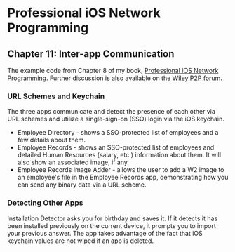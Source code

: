 # Professional iOS Network Programming
## Chapter 11: Inter-app Communication

The example code from Chapter 8 of my book, [Professional iOS Network Programming](http://www.wiley.com/WileyCDA/WileyTitle/productCd-1118362403,descCd-description.html "Professional iOS Network Programming: Connecting the Enterprise to the iPhone and iPad").  Further discussion is also available on the [Wiley P2P forum](http://p2p.wrox.com/book-professional-ios-network-programming-connecting-enterprise-iphone-ipad-708/).


### URL Schemes and Keychain

The three apps communicate and detect the presence of each other via URL schemes and utilize a single-sign-on (SSO) login via the iOS keychain.  

* Employee Directory - shows a SSO-protected list of employees and a few details about them.
* Employee Records - shows an SSO-protected list of employees and detailed Human Resources (salary, etc.) information about them.  It will also show an associated image, if any.
* Employee Records Image Adder - allows the user to add a W2 image to an employee's file in the Employee Records app, demonstrating how you can send any binary data via a URL scheme.


### Detecting Other Apps

Installation Detector asks you for birthday and saves it.  If it detects it has been installed previously on the current device, it prompts you to import your previous answer.  The app takes advantage of the fact that iOS keychain values are not wiped if an app is deleted.